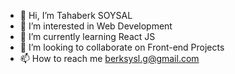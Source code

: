 - 👋 Hi, I’m Tahaberk SOYSAL
- 👀 I’m interested in Web Development
- 🌱 I’m currently learning React JS
- 💞️ I’m looking to collaborate on Front-end Projects
- 📫 How to reach me berksysl.g@gmail.com

<!---
tsoysal/tsoysal is a ✨ special ✨ repository because its `README.md` (this file) appears on your GitHub profile.
You can click the Preview link to take a look at your changes.
--->
